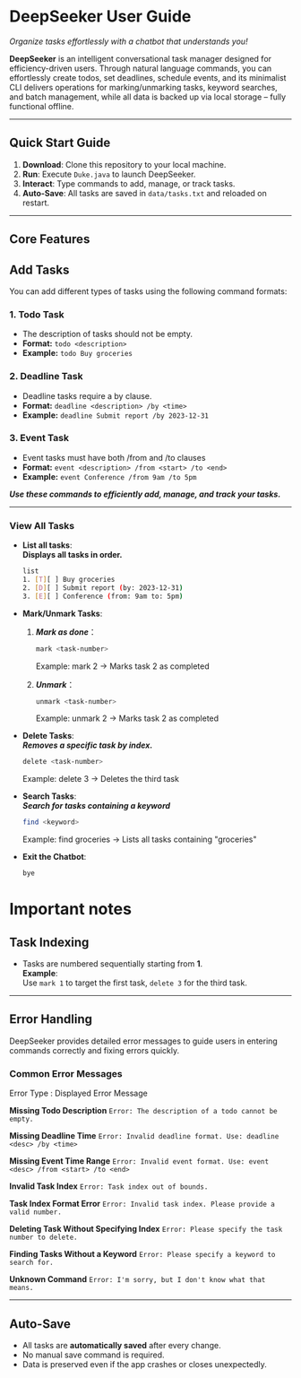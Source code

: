 # DeepSeeker User Guide
*Organize tasks effortlessly with a chatbot that understands you!*

**DeepSeeker** is an intelligent conversational task manager designed for efficiency-driven users. Through natural language commands, you can effortlessly create todos, set deadlines, schedule events, and its minimalist CLI delivers operations for marking/unmarking tasks, keyword searches, and batch management, while all data is backed up via local storage – fully functional offline.


---

##  **Quick Start Guide**

1. **Download**: Clone this repository to your local machine.
2. **Run**: Execute `Duke.java` to launch DeepSeeker.
3. **Interact**: Type commands to add, manage, or track tasks.
4. **Auto-Save**: All tasks are saved in `data/tasks.txt` and reloaded on restart.

---

##  **Core Features**
## Add Tasks

You can add different types of tasks using the following command formats:

### 1. Todo Task
- The description of tasks should not be empty.
- **Format:** `todo <description>`
- **Example:** `todo Buy groceries`
  

### 2. Deadline Task
- Deadline tasks require a by <time> clause.
- **Format:** `deadline <description> /by <time>`
- **Example:** `deadline Submit report /by 2023-12-31`
  


### 3. Event Task
- Event tasks must have both /from <start> and /to <end> clauses
- **Format:** `event <description> /from <start> /to <end>`
- **Example:** `event Conference /from 9am /to 5pm`


***Use these commands to efficiently add, manage, and track your tasks.***

---

###  **View All Tasks**
- **List all tasks**:\
  **Displays all tasks in order.**
  ```bash
  list
  1. [T][ ] Buy groceries
  2. [D][ ] Submit report (by: 2023-12-31)
  3. [E][ ] Conference (from: 9am to: 5pm)
  ```
- **Mark/Unmark Tasks**:
  1. ***Mark as done***： 
      ```bash
      mark <task-number>
      ```
     Example: mark 2 → Marks task 2 as completed

  2. ***Unmark***：
     ```bash
     unmark <task-number>
     ```
     Example: unmark 2 → Marks task 2 as completed

- **Delete Tasks**:\
  ***Removes a specific task by index.***
     ```bash
     delete <task-number>
     ```
    Example: delete 3 → Deletes the third task

- **Search Tasks**:\
  ***Search for tasks containing a keyword***
     ```bash
     find <keyword>
     ```
  Example: find groceries → Lists all tasks containing "groceries"

- **Exit the Chatbot**:
     ```bash
     bye
     ```
# Important notes

## Task Indexing
- Tasks are numbered sequentially starting from **1**.  
  **Example**:  
  Use `mark 1` to target the first task, `delete 3` for the third task.

---

## **Error Handling**

DeepSeeker provides detailed error messages to guide users in entering commands correctly and fixing errors quickly.

### **Common Error Messages**
Error Type : Displayed Error Message 

**Missing Todo Description**  `Error: The description of a todo cannot be empty.` 

**Missing Deadline Time**  `Error: Invalid deadline format. Use: deadline <desc> /by <time>` 

**Missing Event Time Range**  `Error: Invalid event format. Use: event <desc> /from <start> /to <end>` 

**Invalid Task Index**  `Error: Task index out of bounds.` 

**Task Index Format Error**  `Error: Invalid task index. Please provide a valid number.` 

**Deleting Task Without Specifying Index**  `Error: Please specify the task number to delete.` 

**Finding Tasks Without a Keyword**  `Error: Please specify a keyword to search for.` 

**Unknown Command**  `Error: I'm sorry, but I don't know what that means.` 


---

## Auto-Save
- All tasks are **automatically saved** after every change.
- No manual save command is required.
- Data is preserved even if the app crashes or closes unexpectedly.

  
